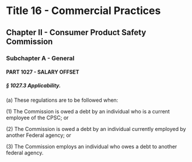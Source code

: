 
# Title 16 - Commercial Practices
## Chapter II - Consumer Product Safety Commission
### Subchapter A - General
#### PART 1027 - SALARY OFFSET
##### § 1027.3 Applicability.

(a) These regulations are to be followed when:

(1) The Commission is owed a debt by an individual who is a current employee of the CPSC; or

(2) The Commission is owed a debt by an individual currently employed by another Federal agency; or

(3) The Commission employs an individual who owes a debt to another federal agency.
